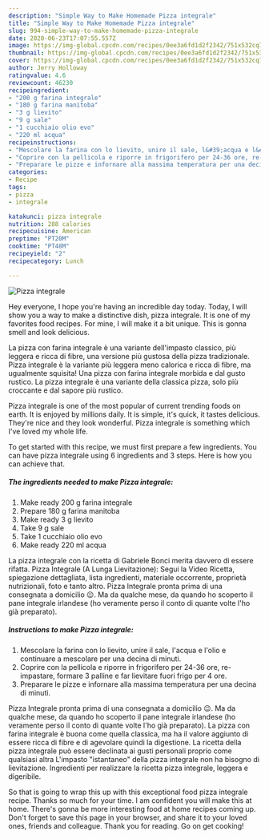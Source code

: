```yaml
---
description: "Simple Way to Make Homemade Pizza integrale"
title: "Simple Way to Make Homemade Pizza integrale"
slug: 994-simple-way-to-make-homemade-pizza-integrale
date: 2020-06-23T17:07:55.557Z
image: https://img-global.cpcdn.com/recipes/0ee3a6fd1d2f2342/751x532cq70/pizza-integrale-recipe-main-photo.jpg
thumbnail: https://img-global.cpcdn.com/recipes/0ee3a6fd1d2f2342/751x532cq70/pizza-integrale-recipe-main-photo.jpg
cover: https://img-global.cpcdn.com/recipes/0ee3a6fd1d2f2342/751x532cq70/pizza-integrale-recipe-main-photo.jpg
author: Jerry Holloway
ratingvalue: 4.6
reviewcount: 46230
recipeingredient:
- "200 g farina integrale"
- "180 g farina manitoba"
- "3 g lievito"
- "9 g sale"
- "1 cucchiaio olio evo"
- "220 ml acqua"
recipeinstructions:
- "Mescolare la farina con lo lievito, unire il sale, l&#39;acqua e l&#39;olio e continuare a mescolare per una decina di minuti."
- "Coprire con la pellicola e riporre in frigorifero per 24-36 ore, re-impastare, formare 3 palline e far lievitare fuori frigo per 4 ore."
- "Preparare le pizze e infornare alla massima temperatura per una decina di minuti."
categories:
- Recipe
tags:
- pizza
- integrale

katakunci: pizza integrale 
nutrition: 288 calories
recipecuisine: American
preptime: "PT20M"
cooktime: "PT48M"
recipeyield: "2"
recipecategory: Lunch

---
```



![Pizza integrale](https://img-global.cpcdn.com/recipes/0ee3a6fd1d2f2342/751x532cq70/pizza-integrale-recipe-main-photo.jpg)

Hey everyone, I hope you're having an incredible day today. Today, I will show you a way to make a distinctive dish, pizza integrale. It is one of my favorites food recipes. For mine, I will make it a bit unique. This is gonna smell and look delicious.

La pizza con farina integrale è una variante dell&#39;impasto classico, più leggera e ricca di fibre, una versione più gustosa della pizza tradizionale. Pizza integrale è la variante più leggera meno calorica e ricca di fibre, ma ugualmente squisita! Una pizza con farina integrale morbida e dal gusto rustico. La pizza integrale è una variante della classica pizza, solo più croccante e dal sapore più rustico.

Pizza integrale is one of the most popular of current trending foods on earth. It is enjoyed by millions daily. It is simple, it's quick, it tastes delicious. They're nice and they look wonderful. Pizza integrale is something which I've loved my whole life.


To get started with this recipe, we must first prepare a few ingredients. You can have pizza integrale using 6 ingredients and 3 steps. Here is how you can achieve that.

<!--inarticleads1-->

##### The ingredients needed to make Pizza integrale:

1. Make ready 200 g farina integrale
1. Prepare 180 g farina manitoba
1. Make ready 3 g lievito
1. Take 9 g sale
1. Take 1 cucchiaio olio evo
1. Make ready 220 ml acqua


La pizza integrale con la ricetta di Gabriele Bonci merita davvero di essere rifatta. Pizza Integrale (A Lunga Lievitazione): Segui la Video Ricetta, spiegazione dettagliata, lista ingredienti, materiale occorrente, proprietà nutrizionali, foto e tanto altro. Pizza Integrale pronta prima di una consegnata a domicilio 😉. Ma da qualche mese, da quando ho scoperto il pane integrale irlandese (ho veramente perso il conto di quante volte l&#39;ho già preparato). 

<!--inarticleads2-->

##### Instructions to make Pizza integrale:

1. Mescolare la farina con lo lievito, unire il sale, l&#39;acqua e l&#39;olio e continuare a mescolare per una decina di minuti.
1. Coprire con la pellicola e riporre in frigorifero per 24-36 ore, re-impastare, formare 3 palline e far lievitare fuori frigo per 4 ore.
1. Preparare le pizze e infornare alla massima temperatura per una decina di minuti.


Pizza Integrale pronta prima di una consegnata a domicilio 😉. Ma da qualche mese, da quando ho scoperto il pane integrale irlandese (ho veramente perso il conto di quante volte l&#39;ho già preparato). La pizza con farina integrale è buona come quella classica, ma ha il valore aggiunto di essere ricca di fibre e di agevolare quindi la digestione. La ricetta della pizza integrale può essere declinata ai gusti personali proprio come qualsiasi altra L&#39;impasto &#34;istantaneo&#34; della pizza integrale non ha bisogno di lievitazione. Ingredienti per realizzare la ricetta pizza integrale, leggera e digeribile. 

So that is going to wrap this up with this exceptional food pizza integrale recipe. Thanks so much for your time. I am confident you will make this at home. There's gonna be more interesting food at home recipes coming up. Don't forget to save this page in your browser, and share it to your loved ones, friends and colleague. Thank you for reading. Go on get cooking!
